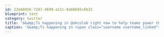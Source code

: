 ```yaml
---
id: 22e60456-7287-4699-a11c-8a88685c6b32
blueprint: text
category: twitter
title: 'G&amp;Ts happening in @okcolab right now to help teams power through the code marathon #SWOkanagan'
caption: 'G&amp;Ts happening in <span class="username username_linked">@<a href="https://twitter.com/okcolab" title="Okanagan coLab">okcolab</a></span> right now to help teams power through the code marathon <span class="hashtag hashtag_local">#<a href="http://tweettemp.darylchymko.ca/?tag=swokanagan">SWOkanagan</a>'
---
```

